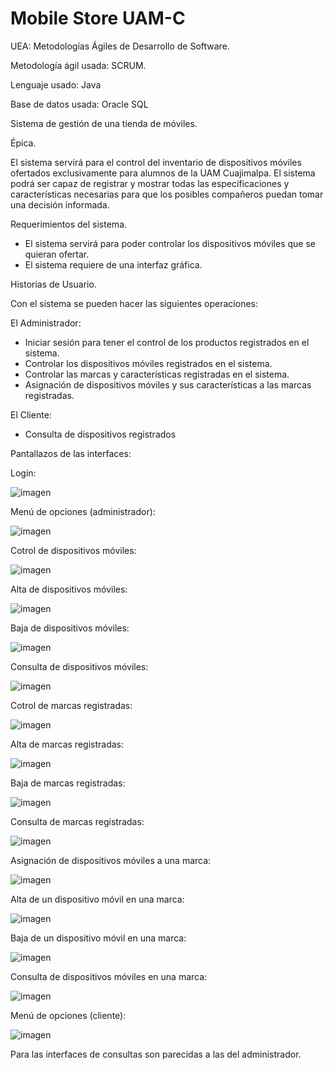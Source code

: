 # Mobile Store UAM-C

UEA: Metodologías Ágiles de Desarrollo de Software.

Metodología ágil usada: SCRUM.

Lenguaje usado: Java

Base de datos usada: Oracle SQL

Sistema de gestión de una tienda de móviles.

Épica.

El sistema servirá para el control del inventario de dispositivos móviles ofertados exclusivamente para alumnos de la UAM
Cuajimalpa. El sistema podrá ser capaz de registrar y mostrar todas las especificaciones y características necesarias para
que los posibles compañeros puedan tomar una decisión informada.

Requerimientos del sistema.
- El sistema servirá para poder controlar los dispositivos móviles que se quieran ofertar. 
- El sistema requiere de una interfaz gráfica.

Historias de Usuario.

Con el sistema se pueden hacer las siguientes operaciones:

El Administrador:
- Iniciar sesión para tener el control de los productos registrados en el sistema.
- Controlar los dispositivos móviles registrados en el sistema.
- Controlar las marcas y características registradas en el sistema.
- Asignación de dispositivos móviles y sus características a las marcas registradas.

El Cliente:
- Consulta de dispositivos registrados

Pantallazos de las interfaces:

Login:

![imagen](https://github.com/AlexisReyes98/ProyectoScrum/assets/72325257/8898ba81-c48b-46fb-8eec-e3390a426541)

Menú de opciones (administrador):

![imagen](https://github.com/AlexisReyes98/ProyectoScrum/assets/72325257/b17f6100-0605-4b30-86d9-f127fe1deef6)

Cotrol de dispositivos móviles:

![imagen](https://github.com/AlexisReyes98/ProyectoScrum/assets/72325257/309783d5-a868-4e6c-966f-80c06efc9fe2)

Alta de dispositivos móviles:

![imagen](https://github.com/AlexisReyes98/ProyectoScrum/assets/72325257/97ecec73-82ee-4bc8-95ac-10e9178df067)

Baja de dispositivos móviles:

![imagen](https://github.com/AlexisReyes98/ProyectoScrum/assets/72325257/9b7f7d58-1ca1-41ca-a961-29af07a98b67)

Consulta de dispositivos móviles:

![imagen](https://github.com/AlexisReyes98/ProyectoScrum/assets/72325257/51ab6622-e558-4ae9-96c5-be6eb5c19e1c)

Cotrol de marcas registradas:

![imagen](https://github.com/AlexisReyes98/ProyectoScrum/assets/72325257/e9aa72d9-37c7-4d3c-8ac5-6f57c9091e32)

Alta de marcas registradas:

![imagen](https://github.com/AlexisReyes98/ProyectoScrum/assets/72325257/bade5aa3-06a5-459f-acb4-ca850033d805)

Baja de marcas registradas:

![imagen](https://github.com/AlexisReyes98/ProyectoScrum/assets/72325257/17e402ee-d154-4239-8c9a-bb1f2207b8ee)

Consulta de marcas registradas:

![imagen](https://github.com/AlexisReyes98/ProyectoScrum/assets/72325257/c2950681-3d53-479e-95a0-ef6c9640882a)

Asignación de dispositivos móviles a una marca:

![imagen](https://github.com/AlexisReyes98/ProyectoScrum/assets/72325257/e02a4581-046d-4a01-948e-b96e7c28784a)

Alta de un dispositivo móvil en una marca:

![imagen](https://github.com/AlexisReyes98/ProyectoScrum/assets/72325257/16cab317-1587-4bfd-9514-7cb5e1ff6b71)

Baja de un dispositivo móvil en una marca:

![imagen](https://github.com/AlexisReyes98/ProyectoScrum/assets/72325257/fc251011-ae1b-4c81-ae3f-238b805bca88)

Consulta de dispositivos móviles en una marca:

![imagen](https://github.com/AlexisReyes98/ProyectoScrum/assets/72325257/1f180022-6858-49b8-b673-66576cf98ff0)

Menú de opciones (cliente):

![imagen](https://github.com/AlexisReyes98/ProyectoScrum/assets/72325257/8ac0d942-efb7-4ed2-a7f3-9e64ee59a9f4)

Para las interfaces de consultas son parecidas a las del administrador.
